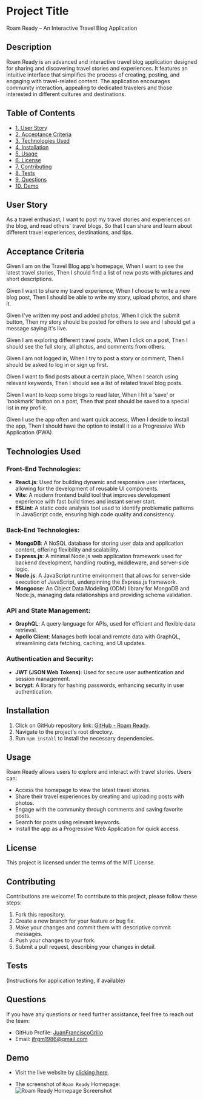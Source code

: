 # Project Title

Roam Ready – An Interactive Travel Blog Application

## Description

Roam Ready is an advanced and interactive travel blog application designed for sharing and discovering travel stories and experiences. It features an intuitive interface that simplifies the process of creating, posting, and engaging with travel-related content. The application encourages community interaction, appealing to dedicated travelers and those interested in different cultures and destinations.

## Table of Contents

- [1. User Story](#user-story)
- [2. Acceptance Criteria](#acceptance-criteria)
- [3. Technologies Used](#technologies-used)
- [4. Installation](#installation)
- [5. Usage](#usage)
- [6. License](#license)
- [7. Contributing](#contributing)
- [8. Tests](#tests)
- [9. Questions](#questions)
- [10. Demo](#demo)

## User Story

As a travel enthusiast,
I want to post my travel stories and experiences on the blog, and read others' travel blogs,
So that I can share and learn about different travel experiences, destinations, and tips.

## Acceptance Criteria

Given I am on the Travel Blog app's homepage, 
When I want to see the latest travel stories, 
Then I should find a list of new posts with pictures and short descriptions.

Given I want to share my travel experience, 
When I choose to write a new blog post, 
Then I should be able to write my story, upload photos, and share it.

Given I've written my post and added photos, 
When I click the submit button, 
Then my story should be posted for others to see and I should get a message saying it's live.

Given I am exploring different travel posts, 
When I click on a post, 
Then I should see the full story, all photos, and comments from others.

Given I am not logged in, 
When I try to post a story or comment, 
Then I should be asked to log in or sign up first.

Given I want to find posts about a certain place, 
When I search using relevant keywords, 
Then I should see a list of related travel blog posts.

Given I want to keep some blogs to read later, 
When I hit a 'save' or 'bookmark' button on a post, 
Then that post should be saved to a special list in my profile.

Given I use the app often and want quick access, 
When I decide to install the app, 
Then I should have the option to install it as a Progressive Web Application (PWA).

## Technologies Used

### Front-End Technologies:
- **React.js**: Used for building dynamic and responsive user interfaces, allowing for the development of reusable UI components.
- **Vite**: A modern frontend build tool that improves development experience with fast build times and instant server start.
- **ESLint**: A static code analysis tool used to identify problematic patterns in JavaScript code, ensuring high code quality and consistency.

### Back-End Technologies:
- **MongoDB**: A NoSQL database for storing user data and application content, offering flexibility and scalability.
- **Express.js**: A minimal Node.js web application framework used for backend development, handling routing, middleware, and server-side logic.
- **Node.js**: A JavaScript runtime environment that allows for server-side execution of JavaScript, underpinning the Express.js framework.
- **Mongoose**: An Object Data Modeling (ODM) library for MongoDB and Node.js, managing data relationships and providing schema validation.

### API and State Management:
- **GraphQL**: A query language for APIs, used for efficient and flexible data retrieval.
- **Apollo Client**: Manages both local and remote data with GraphQL, streamlining data fetching, caching, and UI updates.

### Authentication and Security:
- **JWT (JSON Web Tokens)**: Used for secure user authentication and session management.
- **bcrypt**: A library for hashing passwords, enhancing security in user authentication.

## Installation

1. Click on GitHub repository link: [GitHub - Roam Ready](#).
2. Navigate to the project's root directory.
3. Run `npm install` to install the necessary dependencies.

## Usage

Roam Ready allows users to explore and interact with travel stories. Users can:

- Access the homepage to view the latest travel stories.
- Share their travel experiences by creating and uploading posts with photos.
- Engage with the community through comments and saving favorite posts.
- Search for posts using relevant keywords.
- Install the app as a Progressive Web Application for quick access.

## License

This project is licensed under the terms of the MIT License.

## Contributing

Contributions are welcome! To contribute to this project, please follow these steps:

1. Fork this repository.
2. Create a new branch for your feature or bug fix.
3. Make your changes and commit them with descriptive commit messages.
4. Push your changes to your fork.
5. Submit a pull request, describing your changes in detail.

## Tests

(Instructions for application testing, if available)

## Questions

If you have any questions or need further assistance, feel free to reach out the team:

- GitHub Profile: [JuanFranciscoGrillo](#)
- Email: [jfrgm1986@gmail.com](mailto:jfrgm1986@gmail.com)

## Demo

- Visit the live website by [clicking here](https://roam-ready-79c746e8ffc3.herokuapp.com/).

- The screenshot of `Roam Ready` Homepage:
![Roam Ready Homepage Screenshot](./client/src/assets/screenshots/roam-ready.png)
